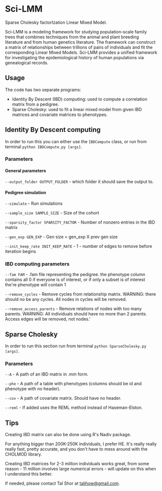 # Sci-LMM
Sparse Cholesky factorIzation Linear Mixed Model.

Sci-LMM is a modeling framework for studying population-scale family trees that combines techniques from the animal and plant breeding literature and from human genetics literature. 
The framework can construct a matrix of relationships between trillions of pairs of individuals and fit the corresponding Linear Mixed Models. 
Sci-LMM provides a unified framework for investigating the epidemiological history of human populations via genealogical records.

## Usage
The code has two separate programs:
- Identity By Descent (IBD) computing: used to compute a correlation matrix from a pedigree. 
- Sparse Cholesky: used to fit a linear mixed model from given IBD matrices and covariate matrices to phenotypes.

## Identity By Descent computing
In order to run this you can either use the `IBDCompute` class, or run from terminal `python IBDCompute.py [args]`. 

### Parameters

#### General parameters

`--output_folder OUTPUT_FOLDER` - which folder it should save the output to.


#### Pedigree simulation
`--simulate` - Run simulations

`--sample_size SAMPLE_SIZE` - Size of the cohort

`--sparsity_factor SPARSITY_FACTOR` - Number of nonzero entries in the IBD matrix

`--gen_exp GEN_EXP`  - Gen size = gen_exp X prev gen size

`--init_keep_rate INIT_KEEP_RATE` - 1 - number of edges to remove before iteration begins


### IBD computing parameters
`--fam FAM` - .fam file representing the pedigree. the phenotype column contains all 0 if everyone is of interest, or if only a subset is of interest the're phenotype will contain 1

`--remove_cycles` - Remove cycles from relationship matrix. WARNING: there should no be any cycles. All nodes in cycles will be removed.

`--remove_access_parents` - Remove relations of nodes with too many parents. WARNING: All individuals should have no more than 2 parents. Access edges will be removed, not nodes.'

## Sparse Cholesky
In order to run this section run from terminal `python SparseCholesky.py [args]`.

### Parameters
`--A` - A path of an IBD matrix in .mm form.

`--phe` - A path of a table with phenotypes (columns should be id and phenotype with no header).

`--cov` - A path of covariate matrix. Should have no header. 

`--reml` - If added uses the REML method instead of Haseman-Elston.


## Tips
Creating IBD matrix can also be done using R's Nadiv package.

For anything bigger than 200K-250K individuals, I prefer HE. It's really really really fast, pretty accurate, and you don't have to mess around with the CHOLMOD library.

Creating IBD matrices for 2-3 million individuals works great, from some reason - 11 million involves large numerical errors - will update on this when I understand this better.

If needed, please contact Tal Shor at talihow@gmail.com.
